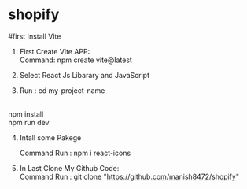 # shopify

#first Install Vite

1. First Create Vite APP:
   <br>
   Command:  npm create vite@latest

2. Select React Js Libarary and JavaScript
   <br>

3. Run :  cd my-project-name
<br>
          npm install
<br>
          npm run dev
<br>

4. Intall some Pakege

   Command Run : npm i react-icons

5. In Last Clone My Github Code:
   <br>
   Command Run :  git clone "https://github.com/manish8472/shopify"

